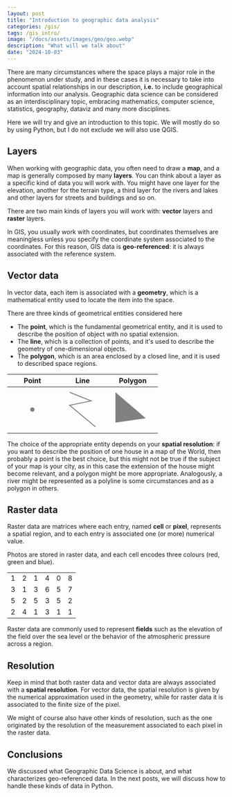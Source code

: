 ```yaml
---
layout: post
title: "Introduction to geographic data analysis"
categories: /gis/
tags: /gis_intro/
image: "/docs/assets/images/geo/geo.webp"
description: "What will we talk about"
date: "2024-10-03"
---
```


There are many circumstances where the space plays a major role
in the phenomenon under study, and in these cases it is necessary
to take into account spatial relationships in our description,
**i.e.** to include geographical information into our analysis.
Geographic data science can be considered as an interdisciplinary topic,
embracing mathematics, computer science, statistics, geography, dataviz and many more
disciplines.

Here we will try and give an introduction to this topic.
We will mostly do so by using Python, but I do not exclude we will also use QGIS.
<!--
Tobler's first law of geograpy?
-->

## Layers
When working with geographic data, you often need to draw a **map**,
and a map is generally composed by many **layers**.
You can think about a layer as a specific kind of data you will work
with.
You might have one layer for the elevation, another for the terrain
type, a third layer for the rivers and lakes and other layers
for streets and buildings and so on.

There are two main kinds of layers you will work with: **vector** layers and
**raster** layers.

In GIS, you usually work with coordinates, but coordinates themselves
are meaningless unless you specify the coordinate system associated
to the coordinates.
For this reason, GIS data is **geo-referenced**: it is always associated with the
reference system.

## Vector data

In vector data, each item is associated with a **geometry**,
which is a mathematical entity used to locate the item into the space.

There are three kinds of geometrical entities considered here
- The **point**, which is the fundamental geometrical entity, and it is used to describe the position of object with no spatial extension.
- The **line**, which is a collection of points, and it's used to describe the geometry of one-dimensional objects.
- The **polygon**, which is an area enclosed by a closed line, and it is used to described space regions.

| Point | Line                                                                                                                             | Polygon                                                                                                  |
|-------|----------------------------------------------------------------------------------------------------------------------------------|----------------------------------------------------------------------------------------------------------|
|<svg height="100" width="100" ><circle r="5" cx="50" cy="50" fill="grey" /></svg> | <svg height="100" width="100"><polyline points="20,10 70,30 20, 40 80, 90" style="fill:none;stroke:grey;stroke-width:2" /></svg> | <svg height="100" width="100"><polygon points="10,10 80,70 10,80" style="fill:grey;stroke:none" /></svg> |


The choice of the appropriate entity depends on your **spatial resolution**:
if you want to describe the position of one house in a map of the World,
then probably a point is the best choice, but this might not be true
if the subject of your map is your city, as in this case the extension
of the house might become relevant, and a polygon might be more appropriate.
Analogously, a river might be represented as a polyline is some
circumstances and as a polygon in others.

## Raster data

Raster data are matrices where each entry, named **cell** or **pixel**,
represents a spatial region, and to each entry is associated one (or more) numerical value.

Photos are stored in raster data, and each cell encodes three colours (red, green and blue).


|   |   |   |   |   |   |
|---|---|---|---|---|---|
| 1 | 2 | 1 | 4 | 0 | 8 |
| 3 | 1 | 3 | 6 | 5 | 7 |
| 5 | 2 | 5 | 3 | 5 | 2 |
| 2 | 4 | 1 | 3 | 1 | 1 |

Raster data are commonly used to represent **fields** such as the
elevation of the field over the sea level or the behavior of the atmospheric
pressure across a region.

## Resolution

Keep in mind that both raster data and vector data are always associated
with a **spatial resolution**.
For vector data, the spatial resolution is given by the numerical
approximation used in the geometry, while for raster data it is
associated to the finite size of the pixel.

We might of course also have other kinds of resolution, such as
the one originated by the resolution of the measurement associated to each pixel
in the raster data.

## Conclusions

We discussed what Geographic Data Science is about, and what characterizes geo-referenced data.
In the next posts, we will discuss how to handle these kinds of data in Python.
